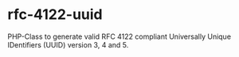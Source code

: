 rfc-4122-uuid
=============

PHP-Class to generate valid RFC 4122 compliant Universally Unique IDentifiers (UUID) version 3, 4 and 5.
